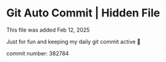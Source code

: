 # Git Auto Commit | Hidden File

This file was added Feb 12, 2025

Just for fun and keeping my daily git commit active 🤪

commit number: 382784
